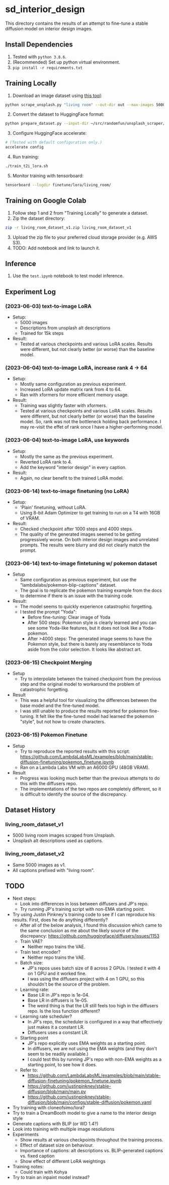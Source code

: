 # sd_interior_design

This directory contains the results of an attempt to fine-tune a stable diffusion model on interior design images.

## Install Dependencies

1. Tested with `python 3.8.6`.
2. (Recommended) Set up python virtual environment.
3. `pip install -r requirements.txt`

## Training Locally

1. Download an image dataset using [this tool](../unsplash_scraper/):
```bash
python scrape_unsplash.py "living room" --out-dir out --max-images 5000
```
2. Convert the dataset to HuggingFace format:
```bash
python prepare_dataset.py --input-dir ~/src/randomfun/unsplash_scraper/out --output-dir ~/src/randomfun/sd_interior_design/living_room_dataset_v2 --caption-prefix="interior design, living room, "
```
3. Configure HuggingFace accelerate:
```bash
# (Tested with default configuration only.)
accelerate config
```
4. Run training:
```bash
./train_t2i_lora.sh
```
5. Monitor training with tensorboard:
```bash
tensorboard --logdir finetune/lora/living_room/
```

## Training on Google Colab

1. Follow step 1 and 2 from "Training Locally" to generate a dataset.
2. Zip the dataset directory:
```bash
zip -r living_room_dataset_v1.zip living_room_dataset_v1
```
3. Upload the zip file to your preferred cloud storage provider (e.g. AWS S3).
4. TODO: Add notebook and link to launch it.

## Inference

1. Use the `test.ipynb` notebook to test model inference.

## Experiment Log

### (2023-06-03) text-to-image LoRA
- Setup:
  - 5000 images
  - Descriptions from unsplash alt descriptions
  - Trained for 15k steps
- Result:
  - Tested at various checkpoints and various LoRA scales. Results were different, but not clearly better (or worse) than the baseline model.

### (2023-06-04) text-to-image LoRA, increase rank 4 -> 64
- Setup:
  - Mostly same configuration as previous experiment.
  - Increased LoRA update matrix rank from 4 to 64.
  - Ran with xformers for more efficient memory usage.
- Result:
  - Training was slightly faster with xformers.
  - Tested at various checkpoints and various LoRA scales. Results were different, but not clearly better (or worse) than the baseline model. So, rank was not the bottleneck holding back performance. I may re-visit the effet of rank once I have a higher-performing model.

### (2023-06-04) text-to-image LoRA, use keywords
- Setup:
  - Mostly the same as the previous experiment.
  - Reverted LoRA rank to 4.
  - Add the keyword "interior design" in every caption.
- Result:
  - Again, no clear benefit to the trained LoRA model.

### (2023-06-14) text-to-image finetuning (no LoRA)
- Setup:
  - 'Plain' finetuning, without LoRA.
  - Using 8-bit Adam Optimizer to get training to run on a T4 with 16GB of VRAM.
- Result:
  - Checked checkpoint after 1000 steps and 4000 steps.
  - The quality of the generated images seemed to be getting progressively worse. On both interior design images and unrelated prompts. The results were blurry and did not clearly match the prompt.

### (2023-06-14) text-to-image fintetuning w/ pokemon dataset
- Setup
  - Same configuration as previous experiment, but use the "lambdalabs/pokemon-blip-captions" dataset.
  - The goal is to replicate the pokemon training example from the docs to determine if there is an issue with the training code.
- Result:
  - The model seems to quickly experience catastrophic forgetting.
  - I tested the prompt "Yoda":
    - Before fine-tuning: Clear image of Yoda
    - After 500 steps: Pokemon style is clearly learned and you can see some Yoda-like features, but it does not look like a Yoda-pokemon.
    - After >4000 steps: The generated image seems to have the Pokemon style, but there is barely any resemblance to Yoda aside from the color selection. It looks like abstract art.

### (2023-06-15) Checkpoint Merging
- Setup
  - Try to interpolate between the trained checkpoint from the previous step and the original model to workaround the problem of catastrophic forgetting.
- Result
  - This was a helpful tool for visualizing the differences between the base model and the fine-tuned model.
  - I was still unable to produce the results reported for pokemon fine-tuning. It felt like the fine-tuned model had learned the pokemon "style", but not how to create characters.

### (2023-06-15) Pokemon Finetune
- Setup
  - Try to reproduce the reported results with this script: https://github.com/LambdaLabsML/examples/blob/main/stable-diffusion-finetuning/pokemon_finetune.ipynb
  - Ran on a Lambda Labs VM with an A6000 GPU (48GB VRAM).
- Result
  - Progress was looking much better than the previous attempts to do this with the diffusers repo.
  - The implementations of the two repos are completely different, so it is difficult to identify the source of the discrepancy.

## Dataset History

### living_room_dataset_v1

- 5000 living room images scraped from Unsplash.
- Unsplash alt descriptions used as captions.

### living_room_dataset_v2

- Same 5000 images as v1.
- All captions prefixed with "living room".

## TODO
- Next steps:
  - Look into differences in loss between diffusers and JP's repo.
  - Try running JP's training script with non-EMA starting point.
- Try using Justin Pinkney's training code to see if I can reproduce his results. First, does he do anything differently?
  - After all of the below analysis, I found this discussion which came to the same conclusion as me about the likely source of the discrepancy: https://github.com/huggingface/diffusers/issues/1153
  - Train VAE?
    - Neither repo trains the VAE.
  - Train text encoder?
    - Neither repo trains the VAE.
  - Batch size:
    - JP's repos uses batch size of 8 across 2 GPUs. I tested it with 4 on 1 GPU and it worked fine.
    - I was using the diffusers project with 4 on 1 GPU, so this shouldn't be the source of the problem.
  - Learning rate:
    - Base LR in JP's repo is 1e-04.
    - Base LR in diffusers is 1e-05.
    - The weird thing is that the LR still feels too high in the diffusers repo. Is the loss function different?
  - Learning rate scheduler?
    - In JP's repo, the scheduler is configured in a way that effectively just makes it a constant LR.
    - Diffusers uses a constant LR.
  - Starting point
    - JP's repo explicitly uses EMA weights as a starting point.
    - In diffusers, we are not using the EMA weights (and they don't seem to be readily available.)
    - I could test this by running JP's repo with non-EMA weights as a starting point, to see how it does.
  - Refer to:
    - https://github.com/LambdaLabsML/examples/blob/main/stable-diffusion-finetuning/pokemon_finetune.ipynb
    - https://github.com/justinpinkney/stable-diffusion/blob/main/main.py
    - https://github.com/justinpinkney/stable-diffusion/blob/main/configs/stable-diffusion/pokemon.yaml
- Try training with cloneofsimo/lora?
- Try to train a DreamBooth model to give a name to the interior design style
- Generate captions with BLIP (or WD 1.4?)
- Look into training with multiple image resolutions
- Experiments
	- Show results at various checkpoints throughout the training process.
	- Effect of dataset size on behaviour.
	- Importance of captions: alt descriptions vs. BLIP-generated captions vs. fixed caption
	- Show effect of different LoRA weightings
- Training notes:
	- Could train with Kohya
- Try to train an inpaint model instead?
